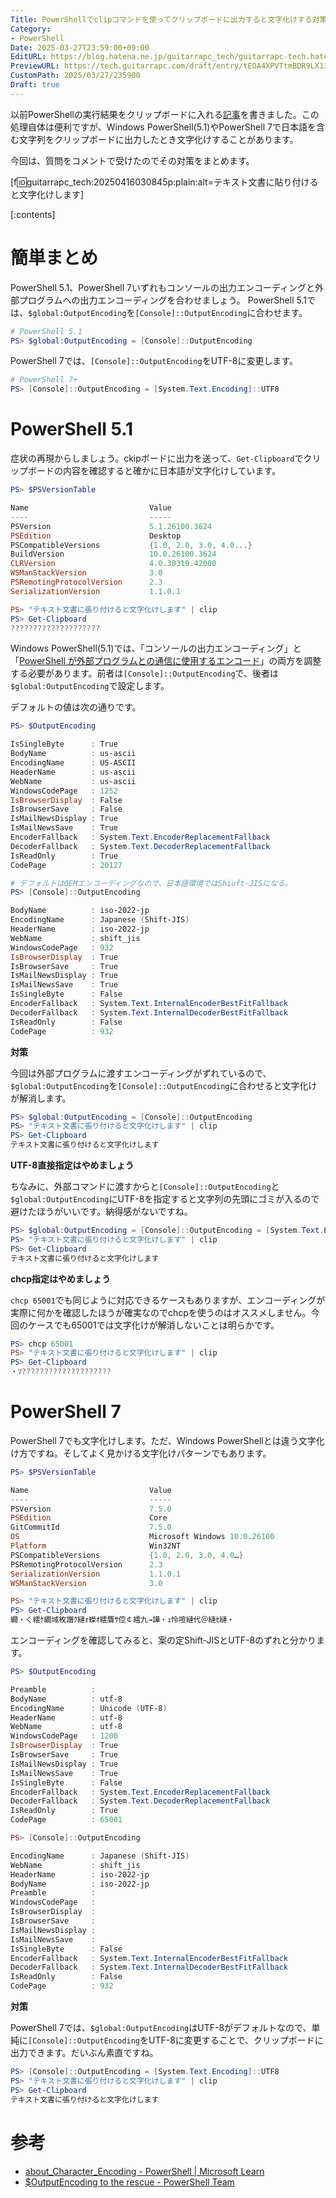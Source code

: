 ```yaml
---
Title: PowerShellでclipコマンドを使ってクリップボードに出力すると文字化けする対策
Category:
- PowerShell
Date: 2025-03-27T23:59:00+09:00
EditURL: https://blog.hatena.ne.jp/guitarrapc_tech/guitarrapc-tech.hatenablog.com/atom/entry/6802418398344876073
PreviewURL: https://tech.guitarrapc.com/draft/entry/tEOA4XPVTtmBDR9LX13RBvxJWOc
CustomPath: 2025/03/27/235900
Draft: true
---
```


以前PowerShellの実行結果をクリップボードに入れる[記事](https://tech.guitarrapc.com/entry/2013/07/19/200702)を書きました。この処理自体は便利ですが、Windows PowerShell(5.1)やPowerShell 7で日本語を含む文字列をクリップボードに出力したとき文字化けすることがあります。

今回は、質問をコメントで受けたのでその対策をまとめます。

[f:id:guitarrapc_tech:20250416030845p:plain:alt=テキスト文書に貼り付けると文字化けします]

[:contents]

# 簡単まとめ

PowerShell 5.1、PowerShell 7いずれもコンソールの出力エンコーディングと外部プログラムへの出力エンコーディングを合わせましょう。
PowerShell 5.1では、`$global:OutputEncoding`を`[Console]::OutputEncoding`に合わせます。

```ps1
# PowerShell 5.1
PS> $global:OutputEncoding = [Console]::OutputEncoding
```

PowerShell 7では、`[Console]::OutputEncoding`をUTF-8に変更します。

```ps1
# PowerShell 7+
PS> [Console]::OutputEncoding = [System.Text.Encoding]::UTF8
```


# PowerShell 5.1

症状の再現からしましょう。ckipボードに出力を送って、`Get-Clipboard`でクリップボードの内容を確認すると確かに日本語が文字化けしています。

```ps1
PS> $PSVersionTable

Name                           Value
----                           -----
PSVersion                      5.1.26100.3624
PSEdition                      Desktop
PSCompatibleVersions           {1.0, 2.0, 3.0, 4.0...}
BuildVersion                   10.0.26100.3624
CLRVersion                     4.0.30319.42000
WSManStackVersion              3.0
PSRemotingProtocolVersion      2.3
SerializationVersion           1.1.0.1

PS> "テキスト文書に張り付けると文字化けします" | clip
PS> Get-Clipboard
????????????????????
```

Windows PowerShell(5.1)では、「コンソールの出力エンコーディング」と「[PowerShell が外部プログラムとの通信に使用するエンコード](https://learn.microsoft.com/ja-jp/powershell/module/microsoft.powershell.core/about/about_character_encoding?view=powershell-5.1)」の両方を調整する必要があります。前者は`[Console]::OutputEncoding`で、後者は`$global:OutputEncoding`で設定します。

デフォルトの値は次の通りです。

```ps1
PS> $OutputEncoding

IsSingleByte      : True
BodyName          : us-ascii
EncodingName      : US-ASCII
HeaderName        : us-ascii
WebName           : us-ascii
WindowsCodePage   : 1252
IsBrowserDisplay  : False
IsBrowserSave     : False
IsMailNewsDisplay : True
IsMailNewsSave    : True
EncoderFallback   : System.Text.EncoderReplacementFallback
DecoderFallback   : System.Text.DecoderReplacementFallback
IsReadOnly        : True
CodePage          : 20127

# デフォルトはOEMエンコーディングなので、日本語環境ではShiuft-JISになる。
PS> [Console]::OutputEncoding

BodyName          : iso-2022-jp
EncodingName      : Japanese (Shift-JIS)
HeaderName        : iso-2022-jp
WebName           : shift_jis
WindowsCodePage   : 932
IsBrowserDisplay  : True
IsBrowserSave     : True
IsMailNewsDisplay : True
IsMailNewsSave    : True
IsSingleByte      : False
EncoderFallback   : System.Text.InternalEncoderBestFitFallback
DecoderFallback   : System.Text.InternalDecoderBestFitFallback
IsReadOnly        : False
CodePage          : 932
```

**対策**

今回は外部プログラムに渡すエンコーディングがずれているので、`$global:OutputEncoding`を`[Console]::OutputEncoding`に合わせると文字化けが解消します。

```ps1
PS> $global:OutputEncoding = [Console]::OutputEncoding
PS> "テキスト文書に張り付けると文字化けします" | clip
PS> Get-Clipboard
テキスト文書に張り付けると文字化けします
```

**UTF-8直接指定はやめましょう**

ちなみに、外部コマンドに渡すからと`[Console]::OutputEncoding`と`$global:OutputEncoding`にUTF-8を指定すると文字列の先頭にゴミが入るので避けたほうがいいです。納得感がないですね。

```ps1
PS> $global:OutputEncoding = [Console]::OutputEncoding = [System.Text.Encoding]::UTF8
PS> "テキスト文書に張り付けると文字化けします" | clip
PS> Get-Clipboard
﻿テキスト文書に張り付けると文字化けします
```

**chcp指定はやめましょう**

`chcp 65001`でも同じように対応できるケースもありますが、エンコーディングが実際に何かを確認したほうが確実なのでchcpを使うのはオススメしません。今回のケースでも65001では文字化けが解消しないことは明らかです。

```ps1
PS> chcp 65001
PS> "テキスト文書に張り付けると文字化けします" | clip
PS> Get-Clipboard
・ｿ????????????????????
```

# PowerShell 7

PowerShell 7でも文字化けします。ただ、Windows PowerShellとは違う文字化け方ですね。そしてよく見かける文字化けパターンでもあります。

```ps1
PS> $PSVersionTable

Name                           Value
----                           -----
PSVersion                      7.5.0
PSEdition                      Core
GitCommitId                    7.5.0
OS                             Microsoft Windows 10.0.26100
Platform                       Win32NT
PSCompatibleVersions           {1.0, 2.0, 3.0, 4.0…}
PSRemotingProtocolVersion      2.3
SerializationVersion           1.1.0.1
WSManStackVersion              3.0

PS> "テキスト文書に張り付けると文字化けします" | clip
PS> Get-Clipboard
繝・く繧ｹ繝域枚譖ｸ縺ｫ蠑ｵ繧贋ｻ倥￠繧九→譁・ｭ怜喧縺代＠縺ｾ縺・
```

エンコーディングを確認してみると、案の定Shift-JISとUTF-8のずれと分かります。

```ps1
PS> $OutputEncoding

Preamble          :
BodyName          : utf-8
EncodingName      : Unicode (UTF-8)
HeaderName        : utf-8
WebName           : utf-8
WindowsCodePage   : 1200
IsBrowserDisplay  : True
IsBrowserSave     : True
IsMailNewsDisplay : True
IsMailNewsSave    : True
IsSingleByte      : False
EncoderFallback   : System.Text.EncoderReplacementFallback
DecoderFallback   : System.Text.DecoderReplacementFallback
IsReadOnly        : True
CodePage          : 65001

PS> [Console]::OutputEncoding

EncodingName      : Japanese (Shift-JIS)
WebName           : shift_jis
HeaderName        : iso-2022-jp
BodyName          : iso-2022-jp
Preamble          :
WindowsCodePage   :
IsBrowserDisplay  :
IsBrowserSave     :
IsMailNewsDisplay :
IsMailNewsSave    :
IsSingleByte      : False
EncoderFallback   : System.Text.InternalEncoderBestFitFallback
DecoderFallback   : System.Text.InternalDecoderBestFitFallback
IsReadOnly        : False
CodePage          : 932
```

**対策**

PowerShell 7では、`$global:OutputEncoding`はUTF-8がデフォルトなので、単純に`[Console]::OutputEncoding`をUTF-8に変更することで、クリップボードに出力できます。だいぶん素直ですね。

```ps1
PS> [Console]::OutputEncoding = [System.Text.Encoding]::UTF8
PS> "テキスト文書に張り付けると文字化けします" | clip
PS> Get-Clipboard
テキスト文書に張り付けると文字化けします
```



# 参考

* [about_Character_Encoding - PowerShell | Microsoft Learn](https://learn.microsoft.com/ja-jp/powershell/module/microsoft.powershell.core/about/about_character_encoding)
* [$OutputEncoding to the rescue - PowerShell Team](https://devblogs.microsoft.com/powershell/outputencoding-to-the-rescue/)
